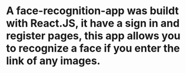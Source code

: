 # A face-recognition-app was buildt with React.JS, it have a sign in and register pages, this app allows you to recognize a face if you enter the link of any images.
